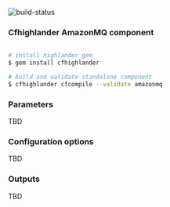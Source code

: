 ![build-status](https://travis-ci.com/theonestack/hl-component-amazonmq.svg?branch=master)

### Cfhighlander AmazonMQ component

```bash

# install highlander gem
$ gem install cfhighlander

# build and validate standalone component
$ cfhighlander cfcompile --validate amazonmq

```


### Parameters

TBD

### Configuration options

TBD

### Outputs

TBD
